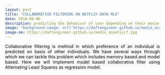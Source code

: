 ```yaml
---
layout: post
title: "COLLABORATIVE FILTERING ON NETFLIX DATA ML5"
date: 2018-09-06
description: predicting the behaviour of user depending on their movie choices
image: "background-image: url('https://daftengineer.github.io/media_assets/cf.jpg');"
image-sm: https://daftengineer.github.io/media_assets/cf.jpg
---
```


<div style="color:black;"><p></p>
  <p style="text-align:justify;">Collaborative filtering is method in which preference of an individual is predicted on basis of other individuals. We have several ways through which we can tackle this problem which includes memory based and model based. Here we will implement model based collaborative filter using Alternating Least Squares as regression model.</p>
  <p style="text-align:justify;"></p>
  <p style="text-align:justify;"></p>
</div>
